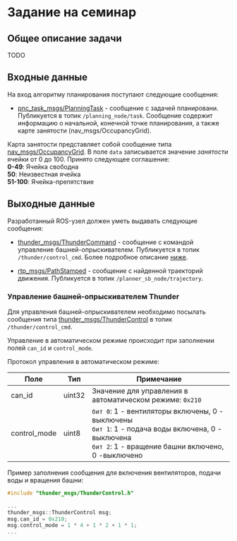 # Задание на семинар

## Общее описание задачи

TODO

## Входные данные

На вход алгоритму планирования поступают следующие сообщения:

- [pnc_task_msgs/PlanningTask](./../msgs/pnc_task_msgs/msg/PlanningTask.msg) - сообщение с задачей планировани. Публикуется в топик `/planning_node/task`. Сообщение содержит информацию о начальной, конечной точке планирования, а также карте занятости (nav_msgs/OccupancyGrid).

Карта занятости представляет собой сообщение типа [nav_msgs/OccupancyGrid](http://docs.ros.org/en/noetic/api/nav_msgs/html/msg/OccupancyGrid.html). В поле `data` записывается значение _занятости_ ячейки от 0 до 100. Принято следующее соглашение: <br>
    __0-49__: Ячейка свободна <br>
    __50__: Неизвестная ячейка <br>
    __51-100__: Ячейка-препятствие

## Выходные данные

Разработанный ROS-узел должен уметь выдавать следующие сообщения:

- [thunder_msgs/ThunderCommand](./../msgs/thunder_msgs/msg/ThunderControl.msg) - сообщение с командой управление башней-опрыскивателем. Публикуется в топик `/thunder/control_cmd`. Более подробное описание [ниже](#управление-башней-опрыскивателем-thunder).

- [rtp_msgs/PathStamped](./../msgs/rtp_msgs/msg/PathStamped.msg) - сообщение с найденной траекторий движения. Публикуется в топик `/planner_sb_node/trajectory`. 

### Управление башней-опрыскивателем Thunder

Для управления башней-опрыскивателем необходимо посылать сообщения типа [thunder_msgs/ThunderControl](./msgs/thunder_msgs/msg/ThunderControl.msg) в топик `/thunder/control_cmd`. 

Управление в автоматическом режиме происходит при заполнении полей `can_id` и `control_mode`. 

Протокол управления в автоматическом режиме:

| Поле         | Тип    | Примечание |
|-|-|-|
| can_id       | uint32 | Значение для управления в автоматическом режиме: `0x210`                                                                                         |
| control_mode | uint8  | `бит 0`: 1 - вентиляторы включены, 0 - выключены<br>`бит 1`: 1 - подача воды включена, 0 - выключена<br>`бит 2`: 1 - вращение башни включено, 0 -выключено |

Пример заполнения сообщения для включения вентиляторов, подачи воды и вращения башни:

```cpp
#include "thunder_msgs/ThunderControl.h"

...
thunder_msgs::ThunderControl msg;
msg.can_id = 0x210;
msg.control_mode = 1 * 4 + 1 * 2 + 1 * 1;
...

```
